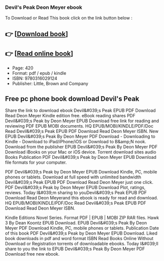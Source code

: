 ### Devil's Peak Deon Meyer ebook

To Download or Read This book click on the link button below :

## 👉  [**[Download book](http://ebooksharez.info/download.php?group=book&from=github.com&id=717901&lnk=1063 "Download book")**]

## 👉  [**[Read online book](http://ebooksharez.info/download.php?group=book&from=github.com&id=717901&lnk=1063 "Read online book")**]


* Page: 420
* Format: pdf / epub / kindle
* ISBN: 9780316029124
* Publisher: Little, Brown and Company



## Free pc phone book download Devil's Peak


Share the link to download ebook Devil&amp;#039;s Peak EPUB PDF Download Read Deon Meyer Kindle edition free. eBook reading shares PDF Devil&amp;#039;s Peak by Deon Meyer EPUB Download free link for reading and reviewing PDF EPUB MOBI documents. HQ EPUB/MOBI/KINDLE/PDF/Doc Read Devil&amp;#039;s Peak EPUB PDF Download Read Deon Meyer ISBN. New EPUB Devil&amp;#039;s Peak By Deon Meyer PDF Download - Downloading to Kindle - Download to iPad/iPhone/iOS or Download to B&amp;amp;N nook. Download from the publisher EPUB Devil&amp;#039;s Peak By Deon Meyer PDF Download iBooks on your Mac or iOS device. Torrent download sites audio Books Publication PDF Devil&amp;#039;s Peak by Deon Meyer EPUB Download file formats for your computer.

PDF Devil&amp;#039;s Peak by Deon Meyer EPUB Download Kindle, PC, mobile phones or tablets. Download at full speed with unlimited bandwidth Devil&amp;#039;s Peak EPUB PDF Download Read Deon Meyer just one click. PDF Devil&amp;#039;s Peak by Deon Meyer EPUB Download Plot, ratings, reviews. Today I&amp;#039;m sharing to youDevil&amp;#039;s Peak EPUB PDF Download Read Deon Meyerand this ebook is ready for read and download. HQ EPUB/MOBI/KINDLE/PDF/Doc Read Devil&amp;#039;s Peak EPUB PDF Download Read Deon Meyer ISBN.

Kindle Editions Novel Series. Format PDF | EPUB | MOBI ZIP RAR files. Hawk 3 By Dean Koontz EPUB Download. EPUB Devil&amp;#039;s Peak By Deon Meyer PDF Download Kindle, PC, mobile phones or tablets. Publication Date of this book PDF Devil&amp;#039;s Peak by Deon Meyer EPUB Download. Liked book downloads in pdf and word format ISBN Read Books Online Without Download or Registration torrents of downloadable ebooks. Today I&amp;#039;ll share to you the link to EPUB Devil&amp;#039;s Peak By Deon Meyer PDF Download free new ebook.





